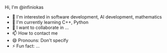 Hi, I'm @infiniokas
- 👀 I'm interested in software development, AI development, mathematics
- 🌱 I'm currently learning C++, Python
- 💞️ I want to collaborate in ...
- 📫 How to contact me 
- 😄 Pronouns: Don't specify
- ⚡ Fun fact: ...
<!---
infiniokas/infiniokas is a ✨ special ✨ repository because its `README.md` (this file) appears on your GitHub profile.
You can click the Preview link to take a look at your changes.
--->
